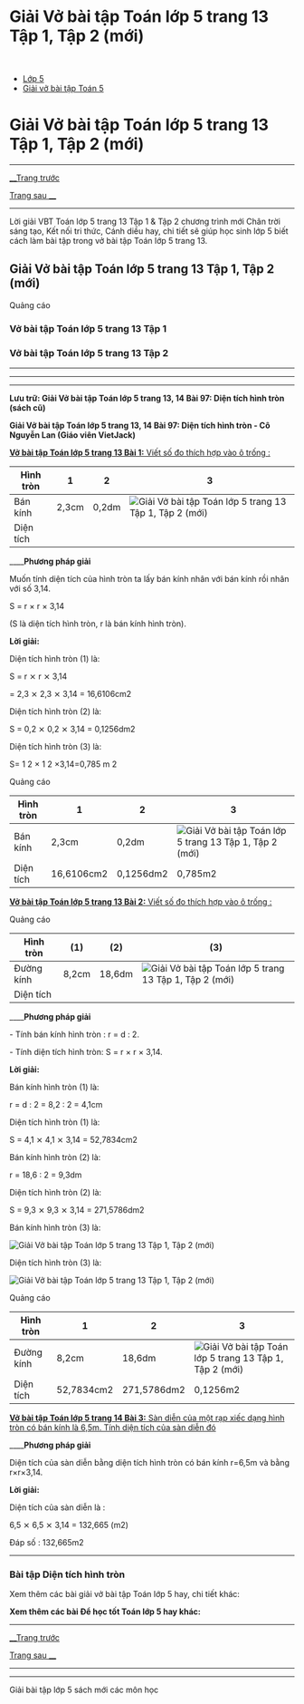 # Giải Vở bài tập Toán lớp 5 trang 13 Tập 1, Tập 2 (mới)

﻿

  * [Lớp 5](https://vietjack.com/series/lop-5.jsp)
  * [Giải vở bài tập Toán 5](https://vietjack.com/giai-vo-bai-tap-toan-5/index.jsp)



# Giải Vở bài tập Toán lớp 5 trang 13 Tập 1, Tập 2 (mới)

* * *

[__Trang trước](https://vietjack.com/giai-vo-bai-tap-toan-5/bai-96-luyen-tap.jsp)

[Trang sau __](https://vietjack.com/giai-vo-bai-tap-toan-5/bai-98-luyen-tap.jsp)

* * *

Lời giải VBT Toán lớp 5 trang 13 Tập 1 & Tập 2 chương trình mới Chân trời sáng tạo, Kết nối tri thức, Cánh diều hay, chi tiết sẽ giúp học sinh lớp 5 biết cách làm bài tập trong vở bài tập Toán lớp 5 trang 13.

## Giải Vở bài tập Toán lớp 5 trang 13 Tập 1, Tập 2 (mới)

Quảng cáo

### Vở bài tập Toán lớp 5 trang 13 Tập 1

### Vở bài tập Toán lớp 5 trang 13 Tập 2

* * *

* * *

* * *

**Lưu trữ: Giải Vở bài tập Toán lớp 5 trang 13, 14 Bài 97: Diện tích hình tròn (sách cũ)**

**Giải Vở bài tập Toán lớp 5 trang 13, 14 Bài 97: Diện tích hình tròn - Cô Nguyễn Lan (Giáo viên VietJack)**

[**Vở bài tập Toán lớp 5 trang 13 Bài 1:** Viết số đo thích hợp vào ô trống : ](https://vietjack.com/giai-vo-bai-tap-toan-5/bai-1-trang-13-vbt-toan-5-tap-2.jsp)

Hình tròn | 1 | 2 | 3  
---|---|---|---  
Bán kính | 2,3cm | 0,2dm | ![Giải Vở bài tập Toán lớp 5 trang 13 Tập 1, Tập 2 \(mới\)](https://vietjack.com/giai-vo-bai-tap-toan-5/images/bai-1-trang-13-vbt-toan-5-tap-2.PNG)  
Diện tích |  |  |   
____**Phương pháp giải**

Muốn tính diện tích của hình tròn ta lấy bán kính nhân với bán kính rồi nhân với số 3,14.

S = r × r × 3,14

(S là diện tích hình tròn, r là bán kính hình tròn).

**Lời giải:**

Diện tích hình tròn (1) là: 

S = r ⨯ r ⨯ 3,14 

= 2,3 ⨯ 2,3 ⨯ 3,14 = 16,6106cm2

Diện tích hình tròn (2) là: 

S = 0,2 ⨯ 0,2 ⨯ 3,14 = 0,1256dm2

Diện tích hình tròn (3) là: 

S= 1 2 × 1 2 ×3,14=0,785 m 2

Quảng cáo

Hình tròn | 1 | 2 | 3  
---|---|---|---  
Bán kính | 2,3cm | 0,2dm | ![Giải Vở bài tập Toán lớp 5 trang 13 Tập 1, Tập 2 \(mới\)](https://vietjack.com/giai-vo-bai-tap-toan-5/images/bai-1-trang-13-vbt-toan-5-tap-2.PNG)  
Diện tích | 16,6106cm2 | 0,1256dm2 | 0,785m2  
  
[**Vở bài tập Toán lớp 5 trang 13 Bài 2:** Viết số đo thích hợp vào ô trống : ](https://vietjack.com/giai-vo-bai-tap-toan-5/bai-2-trang-13-vbt-toan-5-tap-2.jsp)

Quảng cáo

Hình tròn | (1) | (2) | (3)  
---|---|---|---  
Đường kính | 8,2cm | 18,6dm | ![Giải Vở bài tập Toán lớp 5 trang 13 Tập 1, Tập 2 \(mới\)](https://vietjack.com/giai-vo-bai-tap-toan-5/images/bai-2-trang-13-vbt-toan-5-tap-2-sua1.PNG)  
Diện tích |  |  |   
____**Phương pháp giải**

\- Tính bán kính hình tròn : r = d : 2. 

\- Tính diện tích hình tròn: S = r × r × 3,14. 

**Lời giải:**

Bán kính hình tròn (1) là: 

r = d : 2 = 8,2 : 2 = 4,1cm

Diện tích hình tròn (1) là: 

S = 4,1 ⨯ 4,1 ⨯ 3,14 = 52,7834cm2

Bán kính hình tròn (2) là: 

r = 18,6 : 2 = 9,3dm

Diện tích hình tròn (2) là: 

S = 9,3 ⨯ 9,3 ⨯ 3,14 = 271,5786dm2

Bán kính hình tròn (3) là: 

![Giải Vở bài tập Toán lớp 5 trang 13 Tập 1, Tập 2 \(mới\)](https://vietjack.com/giai-vo-bai-tap-toan-5/images/bai-2-trang-13-vbt-toan-5-tap-2-sua2.PNG)

Diện tích hình tròn (3) là: 

![Giải Vở bài tập Toán lớp 5 trang 13 Tập 1, Tập 2 \(mới\)](https://vietjack.com/giai-vo-bai-tap-toan-5/images/bai-2-trang-13-vbt-toan-5-tap-2-sua3.PNG)

Quảng cáo

Hình tròn | 1 | 2 | 3  
---|---|---|---  
Đường kính | 8,2cm | 18,6dm | ![Giải Vở bài tập Toán lớp 5 trang 13 Tập 1, Tập 2 \(mới\)](https://vietjack.com/giai-vo-bai-tap-toan-5/images/bai-2-trang-13-vbt-toan-5-tap-2-sua1.PNG)  
Diện tích | 52,7834cm2 | 271,5786dm2 | 0,1256m2  
  
[**Vở bài tập Toán lớp 5 trang 14 Bài 3:** Sàn diễn của một rạp xiếc dạng hình tròn có bán kính là 6,5m. Tính diện tích của sàn diễn đó](https://vietjack.com/giai-vo-bai-tap-toan-5/bai-3-trang-14-vbt-toan-5-tap-2.jsp)

____**Phương pháp giải**

Diện tích của sàn diễn bằng diện tích hình tròn có bán kính r=6,5m và bằng r×r×3,14.

**Lời giải:**

Diện tích của sàn diễn là :

6,5 ⨯ 6,5 ⨯ 3,14 = 132,665 (m2)

Đáp số : 132,665m2

* * *

### **Bài tập Diện tích hình tròn**

Xem thêm các bài giải vở bài tập Toán lớp 5 hay, chi tiết khác:

**Xem thêm các bài Để học tốt Toán lớp 5 hay khác:**

* * *

[__Trang trước](https://vietjack.com/giai-vo-bai-tap-toan-5/bai-96-luyen-tap.jsp)

[Trang sau __](https://vietjack.com/giai-vo-bai-tap-toan-5/bai-98-luyen-tap.jsp)

* * *

* * *

Giải bài tập lớp 5 sách mới các môn học

